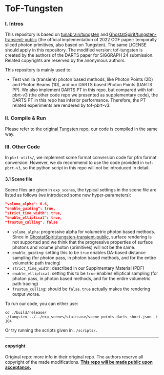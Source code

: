 # ToF-Tungsten
### I. Intros

This repository is based on [tunabrain/tungsten](https://github.com/tunabrain/tungsten) and [GhostatSpirit/tungsten-transient-public](https://github.com/GhostatSpirit/tungsten-transient-public) (the official implementation of 2022 CGF paper: temporally sliced photon primitives, also based on Tungsten). The same LICENSE should apply in this repository. The modified version: tof-tungsten is created by the authors of the DARTS paper for SIGGRAPH 24 submission. Related copyrights are reserved by the anonymous authors.

This repository is mainly used to:

- Test vanilla (transient) photon based methods, like Photon Points (2D) and Photon Beams (1D), and our DARTS based Photon Points (DARTS PP). We also implement DARTS PT in this repo, but compared with tof-pbrt-v3 (the other code repo we presented as supplementary code), the DARTS PT in this repo has inferior performance. Therefore, the PT related experiments are rendered by tof-pbrt-v3.

### II. Compile & Run

Please refer to the [original Tungsten repo](https://github.com/tunabrain/tungsten), our code is compiled in the same way.

### III. Other Code

In `pbrt-utils/`, we implement some format conversion code for pfm format conversion. However, we do recommend to use the code provided in `tof-pbrt-v3`, so the python script in this repo will not be introduced in detail.

#### 3.1 Scene file

Scene files are given in `exp_scenes`, the typical settings in the scene file are listed as follows (we introduced some new hyper-parameters):

```json
"volume_alpha": 0.6,
"enable_guiding": true,
"strict_time_width": true,
"enable_elliptical": true,
"frustum_culling": false
```

- `volume_alpha`: progressive alpha for volumetric photon based methods. Since in [GhostatSpirit/tungsten-transient-public](https://github.com/GhostatSpirit/tungsten-transient-public), surface rendering is not supported and we think that the progressive properties of surface photons and volume photon (primitives) will not be the same. 
- `enable_guiding`: setting this to be `true` enables DA-based distance sampling (for photon pass, in photon based methods, and for the entire volumetric path tracing)
- `strict_time_width`: described in our Supplmentary Material (PDF)
- `enable_elliptical`: setting this to be `true` enables elliptical sampling (for photon pass, in photon based methods, and for the entire volumetric path tracing)
- `frustum_culling`: should be `false`. `true` actually makes the rendering output worse.

To run our code, you can either use:

```shell
cd ./build/release/
./tungsten ../../exp_scenes/staircase/scene-points-darts-short.json -t 104
```

Or try running the scripts given in `./scripts/`.

---

#### copyright

Original repo: more info in their original repo. The authors reserve all copyright of the made modifications. **<u>This repo will be made public upon acceptance.</u>**
